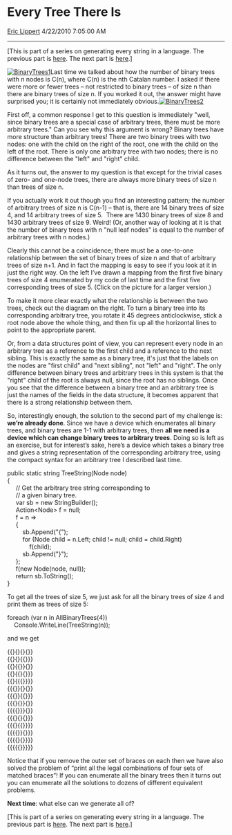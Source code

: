 <div id="page">

# Every Tree There Is

[Eric Lippert](https://social.msdn.microsoft.com/profile/Eric%20Lippert) 4/22/2010 7:05:00 AM

-----

<div id="content">

<div class="mine">

\[This is part of a series on generating every string in a language. The previous part is [here](http://blogs.msdn.com/b/ericlippert/archive/2010/04/19/every-binary-tree-there-is.aspx). The next part is [here](http://blogs.msdn.com/b/ericlippert/archive/2010/04/26/every-program-there-is-part-one.aspx).\]

[![BinaryTrees1](https://msdnshared.blob.core.windows.net/media/TNBlogsFS/BlogFileStorage/blogs_msdn/ericlippert/WindowsLiveWriter/EveryTreeThereIs_C707/BinaryTrees1_thumb.png "BinaryTrees1")](https://msdnshared.blob.core.windows.net/media/TNBlogsFS/BlogFileStorage/blogs_msdn/ericlippert/WindowsLiveWriter/EveryTreeThereIs_C707/BinaryTrees1_2.png)Last time we talked about how the number of binary trees with n nodes is C(n), where C(n) is the nth Catalan number. I asked if there were more or fewer trees – not restricted to binary trees – of size n than there are binary trees of size n. If you worked it out, the answer might have surprised you; it is certainly not immediately obvious.[![BinaryTrees2](https://msdnshared.blob.core.windows.net/media/TNBlogsFS/BlogFileStorage/blogs_msdn/ericlippert/WindowsLiveWriter/EveryTreeThereIs_C707/BinaryTrees2_thumb.png "BinaryTrees2")](https://msdnshared.blob.core.windows.net/media/TNBlogsFS/BlogFileStorage/blogs_msdn/ericlippert/WindowsLiveWriter/EveryTreeThereIs_C707/BinaryTrees2_2.png)

First off, a common response I get to this question is immediately "well, since binary trees are a special case of arbitrary trees, there must be more arbitrary trees." Can you see why this argument is wrong? Binary trees have more structure than arbitrary trees\! There are two binary trees with two nodes: one with the child on the right of the root, one with the child on the left of the root. There is only one arbitrary tree with two nodes; there is no difference between the "left" and "right" child.

As it turns out, the answer to my question is that except for the trivial cases of zero- and one-node trees, there are always more binary trees of size n than trees of size n.

If you actually work it out though you find an interesting pattern; the number of arbitrary trees of size n is C(n-1) – that is, there are 14 binary trees of size 4, and 14 arbitrary trees of size 5.  There are 1430 binary trees of size 8 and 1430 arbitrary trees of size 9. Weird\! (Or, another way of looking at it is that the number of binary trees with n "null leaf nodes" is equal to the number of arbitrary trees with n nodes.)

Clearly this cannot be a coincidence; there must be a one-to-one relationship between the set of binary trees of size n and that of arbitrary trees of size n+1. And in fact the mapping is easy to see if you look at it in just the right way. On the left I’ve drawn a mapping from the first five binary trees of size 4 enumerated by my code of last time and the first five corresponding trees of size 5. (Click on the picture for a larger version.) 

To make it more clear exactly what the relationship is between the two trees, check out the diagram on the right. To turn a binary tree into its corresponding arbitrary tree, you rotate it 45 degrees anticlockwise, stick a root node above the whole thing, and then fix up all the horizontal lines to point to the appropriate parent.

Or, from a data structures point of view, you can represent every node in an arbitrary tree as a reference to the first child and a reference to the next sibling. This is exactly the same as a binary tree, it's just that the labels on the nodes are "first child" and "next sibling", not "left" and "right". The only difference between binary trees and arbitrary trees in this system is that the "right" child of the root is always null, since the root has no siblings. Once you see that the difference between a binary tree and an arbitrary tree is just the names of the fields in the data structure, it becomes apparent that there is a strong relationship between them.

So, interestingly enough, the solution to the second part of my challenge is: **we’re already done**. Since we have a device which enumerates all binary trees, and binary trees are 1-1 with arbitrary trees, then **all we need is a device which can change binary trees to arbitrary trees**. Doing so is left as an exercise, but for interest’s sake, here’s a device which takes a binary tree and gives a string representation of the corresponding arbitrary tree, using the compact syntax for an arbitrary tree I described last time.

<span class="code"> </span>

public static string TreeString(Node node)  
{  
     // Get the arbitrary tree string corresponding to  
     // a given binary tree.  
     var sb = new StringBuilder();  
     Action\<Node\> f = null;  
     f = n =\>  
     {  
         sb.Append("{");  
         for (Node child = n.Left; child \!= null; child = child.Right)  
             f(child);  
         sb.Append("}");  
     };  
     f(new Node(node, null));  
     return sb.ToString();  
}

To get all the trees of size 5, we just ask for all the binary trees of size 4 and print them as trees of size 5:

<span class="code"> </span>

foreach (var n in AllBinaryTrees(4))  
    Console.WriteLine(TreeString(n));

and we get

<span class="code"> </span>

{{}{}{}{}}  
{{}{}{{}}}  
{{}{{}}{}}  
{{}{{}{}}}  
{{}{{{}}}}  
{{{}}{}{}}  
{{{}}{{}}}  
{{{}{}}{}}  
{{{{}}}{}}  
{{{}{}{}}}  
{{{}{{}}}}  
{{{{}}{}}}  
{{{{}{}}}}  
{{{{{}}}}}

Notice that if you remove the outer set of braces on each then we have also solved the problem of “print all the legal combinations of four sets of matched braces”\! If you can enumerate all the binary trees then it turns out you can enumerate all the solutions to dozens of different equivalent problems.

**Next time**: what else can we generate all of?

\[This is part of a series on generating every string in a language. The previous part is [here](http://blogs.msdn.com/b/ericlippert/archive/2010/04/19/every-binary-tree-there-is.aspx). The next part is [here](http://blogs.msdn.com/b/ericlippert/archive/2010/04/26/every-program-there-is-part-one.aspx).\]

</div>

</div>

</div>

